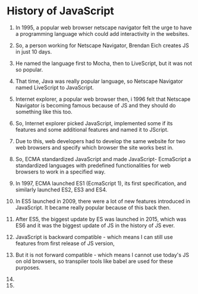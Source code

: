 # History of JavaScript

1. In 1995, a popular web browser netscape navigator felt the urge to have a programming language which could add interactivity in the websites.
2. So, a person working for Netscape Navigator, Brendan Eich creates JS in just 10 days.
3. He named the language first to Mocha, then to LiveScript, but it was not so popular.
4. That time, Java was really popular language, so Netscape Navigator named LiveScript to JavaScript.
5. Internet explorer, a popular web browser then, i 1996 felt that Netscape Navigator is becoming famous because of JS and they should do something like this too.
6. So, Internet explorer picked JavaScript, implemented some if its features and some additional features and named it to JScript.
7. Due to this, web developers had to develop the same website for two web browsers and specify which browser the site works best in.
8. So, ECMA standardized JavaScript and made JavaScript- EcmaScript a standardized languages with predefined functionalities for web browsers to work in a specified way.
9. In 1997, ECMA launched ES1 (EcmaScript 1), its first specification, and similarly launched ES2, ES3 and ES4.
10. In ES5 launched in 2009, there were a lot of new features introduced in JavaScript. It became really popular because of this back then.
11. After ES5, the biggest update by ES was launched in 2015, which was ES6 and it was the biggest update of JS in the history of JS ever.
12. JavaScript is backward compatible - which means I can still use features from first release of JS version,
13. But it is not forward compatible - which means I cannot use today's JS on old browsers, so transpiler tools like babel are used for these purposes.

14. 

15. 
